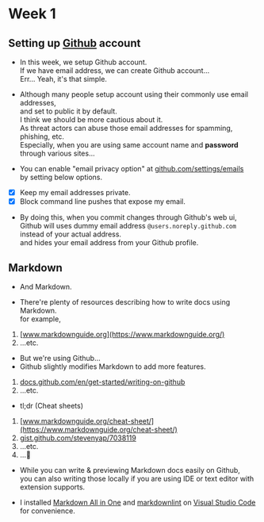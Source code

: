 # Week 1

## Setting up [Github](https://github.com) account

* In this week, we setup Github account.<br>
  If we have email address, we can create Github account...<br>
  Err... Yeah, it's that simple.

* Although many people setup account using their commonly use email addresses,<br>
  and set to public it by default.<br>
  I think we should be more cautious about it.<br>
  As threat actors can abuse those email addresses for spamming, phishing, etc.<br>
  Especially, when you are using same account name and <B>password</B> through various sites...

* You can enable "email privacy option" at [github.com/settings/emails](https://github.com/settings/emails)<br>
  by setting below options.

- [x] Keep my email addresses private.
- [x] Block command line pushes that expose my email.

* By doing this, when you commit changes through Github's web ui,<br>
  Github will uses dummy email address `@users.noreply.github.com`<br>
  instead of your actual address.<br>
  and hides your email address from your Github profile.

## Markdown

* And Markdown.

* There're plenty of resources describing how to write docs using Markdown.<br>
  for example,

1. [www.markdownguide.org](https://www.markdownguide.org/)
2. ...etc.

* But we're using Github...
* Github slightly modifies Markdown to add more features.

1. [docs.github.com/en/get-started/writing-on-github](https://docs.github.com/en/get-started/writing-on-github)
2. ...etc.

* tl;dr (Cheat sheets)

1. [www.markdownguide.org/cheat-sheet/](https://www.markdownguide.org/cheat-sheet/)
2. [gist.github.com/stevenyap/7038119](https://gist.github.com/stevenyap/7038119)
3. ...etc.
4. ...🚀

* While you can write & previewing Markdown docs easily on Github,<br>
  you can also writing those locally if you are using IDE or text editor with extension supports.

* I installed [Markdown All in One](https://marketplace.visualstudio.com/items?itemName=yzhang.markdown-all-in-one) and [markdownlint](https://marketplace.visualstudio.com/items?itemName=DavidAnson.vscode-markdownlint) on [Visual Studio Code](https://code.visualstudio.com/) for convenience.
